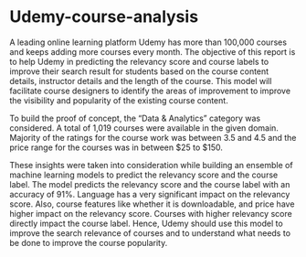 # Udemy-course-analysis
A leading online learning platform Udemy has more than 100,000 courses and keeps
adding more courses every month. The objective of this report is to help Udemy in
predicting the relevancy score and course labels to improve their search result for
students based on the course content details, instructor details and the length of the
course. This model will facilitate course designers to identify the areas of improvement
to improve the visibility and popularity of the existing course content.  
  
To build the proof of concept, the “Data & Analytics” category was considered. A total
of 1,019 courses were available in the given domain. Majority of the ratings for the
course work was between 3.5 and 4.5 and the price range for the courses was in between
$25 to $150.  
  
These insights were taken into consideration while building an ensemble of machine
learning models to predict the relevancy score and the course label. The model predicts
the relevancy score and the course label with an accuracy of 91%. Language has a very
significant impact on the relevancy score. Also, course features like whether it is
downloadable, and price have higher impact on the relevancy score. Courses with
higher relevancy score directly impact the course label. Hence, Udemy should use this
model to improve the search relevance of courses and to understand what needs to be
done to improve the course popularity.
